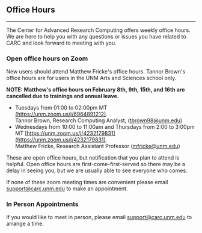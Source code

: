 ## Office Hours

---
The Center for Advanced Research Computing offers weekly office hours. We are here to help you with any questions or issues you have related to CARC and look forward to meeting with you.  

### Open office hours on Zoom

New users should attend Matthew Fricke's office hours. Tannor Brown's office hours are for users in the UNM Arts and Sciences school only.

**NOTE: Matthew's office hours on February 8th, 9th, 15th, and 16th are cancelled due to trainings and annual leave.**

- Tuesdays from 01:00 to 02:00pm MT [(https://unm.zoom.us/j/6964891212)](https://unm.zoom.us/j/6964891212).  
Tannor Brown, Research Computing Analyst, ([tbrown98@unm.edu](mailto://tbrown98@unm.edu))  
- Wednesdays from 10:00 to 11:00am and Thursdays from 2:00 to 3:00pm MT [https://unm.zoom.us/j/4232179831](https://unm.zoom.us/j/4232179831).  
Matthew Fricke, Research Assistant Professor ([mfricke@unm.edu](mailto://mfricke@unm.edu))  

These are open office hours, but notification that you plan to attend is helpful. Open office hours are first-come-first-served so there may be a delay in seeing you, but we are usually able to see everyone who comes.

If none of these zoom meeting times are convenient please email [support@carc.unm.edu](mailto://support@carc.unm.edu) to make an appointment.

### In Person Appointments

If you would like to meet in person, please email [support@carc.unm.edu](mailto://support@carc.unm.edu) to arrange a time.
